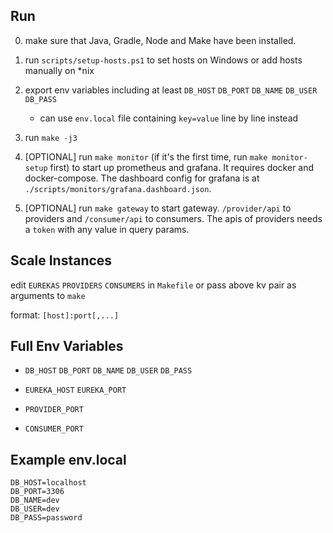 ## Run
0. make sure that Java, Gradle, Node and Make have been installed.

1. run `scripts/setup-hosts.ps1` to set hosts on Windows or add hosts manually on *nix
   
2. export env variables including at least `DB_HOST` `DB_PORT` `DB_NAME` `DB_USER` `DB_PASS`

    - can use `env.local` file containing `key=value` line by line instead 

3. run `make -j3`

4. [OPTIONAL] run `make monitor` (if it's the first time, run `make monitor-setup` first) 
   to start up prometheus and grafana. It requires docker and docker-compose. The dashboard
   config for grafana is at `./scripts/monitors/grafana.dashboard.json`.
   
5. [OPTIONAL] run `make gateway` to start gateway. `/provider/api` to providers and `/consumer/api` 
   to consumers. The apis of providers needs a `token` with any value in query params.

## Scale Instances

edit `EUREKAS` `PROVIDERS` `CONSUMERS` in `Makefile` or pass above kv pair as arguments to `make`

format: `[host]:port[,...]`

## Full Env Variables

- `DB_HOST` `DB_PORT` `DB_NAME` `DB_USER` `DB_PASS`
  
- `EUREKA_HOST` `EUREKA_PORT`
  
- `PROVIDER_PORT`

- `CONSUMER_PORT`

## Example env.local

```text
DB_HOST=localhost
DB_PORT=3306
DB_NAME=dev
DB_USER=dev
DB_PASS=password
```
